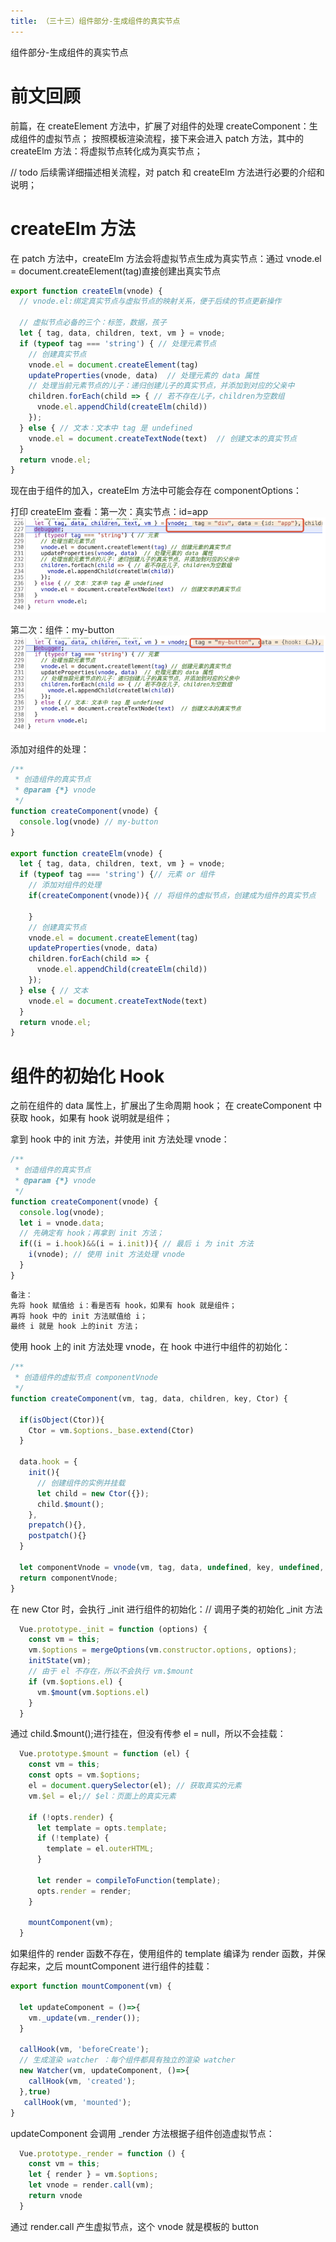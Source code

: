 ```yaml
---
title: （三十三）组件部分-生成组件的真实节点
---
```


组件部分-生成组件的真实节点

<!-- more -->

# 前文回顾

前篇，在 createElement 方法中，扩展了对组件的处理 createComponent：生成组件的虚拟节点；
按照模板渲染流程，接下来会进入 patch 方法，其中的 createElm 方法：将虚拟节点转化成为真实节点；

// todo 后续需详细描述相关流程，对 patch 和 createElm 方法进行必要的介绍和说明；

# createElm 方法

在 patch 方法中，createElm 方法会将虚拟节点生成为真实节点：通过 vnode.el = document.createElement(tag)直接创建出真实节点

```js
export function createElm(vnode) {
  // vnode.el:绑定真实节点与虚拟节点的映射关系，便于后续的节点更新操作

  // 虚拟节点必备的三个：标签，数据，孩子
  let { tag, data, children, text, vm } = vnode;
  if (typeof tag === 'string') { // 处理元素节点
    // 创建真实节点
    vnode.el = document.createElement(tag)
    updateProperties(vnode, data)  // 处理元素的 data 属性
    // 处理当前元素节点的儿子：递归创建儿子的真实节点，并添加到对应的父亲中
    children.forEach(child => { // 若不存在儿子，children为空数组
      vnode.el.appendChild(createElm(child))
    });
  } else { // 文本：文本中 tag 是 undefined
    vnode.el = document.createTextNode(text)  // 创建文本的真实节点
  }
  return vnode.el;
}
```

现在由于组件的加入，createElm 方法中可能会存在 componentOptions：

打印 createElm 查看：第一次：真实节点：id=app
![](/images/手写vue2源码/（三十三）组件部分-生成组件的真实节点/img1.png)

第二次：组件：my-button
![](/images/手写vue2源码/（三十三）组件部分-生成组件的真实节点/img2.png)

添加对组件的处理：

```js
/**
 * 创造组件的真实节点
 * @param {*} vnode
 */
function createComponent(vnode) {
  console.log(vnode) // my-button
}

export function createElm(vnode) {
  let { tag, data, children, text, vm } = vnode;
  if (typeof tag === 'string') {// 元素 or 组件
    // 添加对组件的处理
    if(createComponent(vnode)){ // 将组件的虚拟节点，创建成为组件的真实节点

    }
    // 创建真实节点
    vnode.el = document.createElement(tag)
    updateProperties(vnode, data)
    children.forEach(child => {
      vnode.el.appendChild(createElm(child))
    });
  } else { // 文本
    vnode.el = document.createTextNode(text)
  }
  return vnode.el;
}
```

# 组件的初始化 Hook

之前在组件的 data 属性上，扩展出了生命周期 hook；
在 createComponent 中获取 hook，如果有 hook 说明就是组件；

拿到 hook 中的 init 方法，并使用 init 方法处理 vnode：

```js
/**
 * 创造组件的真实节点
 * @param {*} vnode
 */
function createComponent(vnode) {
  console.log(vnode);
  let i = vnode.data;
  // 先确定有 hook；再拿到 init 方法；
  if((i = i.hook)&&(i = i.init)){ // 最后 i 为 init 方法
    i(vnode); // 使用 init 方法处理 vnode
  }
}
```

```js
备注：
先将 hook 赋值给 i：看是否有 hook，如果有 hook 就是组件；
再将 hook 中的 init 方法赋值给 i；
最终 i 就是 hook 上的init 方法；
```

使用 hook 上的 init 方法处理 vnode，在 hook 中进行中组件的初始化：

```js
/**
 * 创造组件的虚拟节点 componentVnode
 */
function createComponent(vm, tag, data, children, key, Ctor) {

  if(isObject(Ctor)){
    Ctor = vm.$options._base.extend(Ctor)
  }

  data.hook = {
    init(){
      // 创建组件的实例并挂载
      let child = new Ctor({});
      child.$mount();
    },
    prepatch(){},
    postpatch(){}
  }

  let componentVnode = vnode(vm, tag, data, undefined, key, undefined, {Ctor, children, tag});
  return componentVnode;
}
```

在 new Ctor 时，会执行 \_init 进行组件的初始化：// 调用子类的初始化 \_init 方法

```js
  Vue.prototype._init = function (options) {
    const vm = this;
    vm.$options = mergeOptions(vm.constructor.options, options);
    initState(vm);
    // 由于 el 不存在，所以不会执行 vm.$mount
    if (vm.$options.el) {
      vm.$mount(vm.$options.el)
    }
  }
```

通过 child.$mount();进行挂在，但没有传参 el = null，所以不会挂载：

```js
  Vue.prototype.$mount = function (el) {
    const vm = this;
    const opts = vm.$options;
    el = document.querySelector(el); // 获取真实的元素
    vm.$el = el;// $el：页面上的真实元素

    if (!opts.render) {
      let template = opts.template;
      if (!template) {
        template = el.outerHTML;
      }

      let render = compileToFunction(template);
      opts.render = render;
    }

    mountComponent(vm);
  }
```

如果组件的 render 函数不存在，使用组件的 template 编译为 render 函数，并保存起来，之后 mountComponent 进行组件的挂载：

```js
export function mountComponent(vm) {

  let updateComponent = ()=>{
    vm._update(vm._render());
  }

  callHook(vm, 'beforeCreate');
  // 生成渲染 watcher ：每个组件都具有独立的渲染 watcher
  new Watcher(vm, updateComponent, ()=>{
    callHook(vm, 'created');
  },true)
   callHook(vm, 'mounted');
}
```

updateComponent 会调用 \_render 方法根据子组件创造虚拟节点：

```js
  Vue.prototype._render = function () {
    const vm = this;
    let { render } = vm.$options;
    let vnode = render.call(vm);
    return vnode
  }
```

通过 render.call 产生虚拟节点，这个 vnode 就是模板的 button
